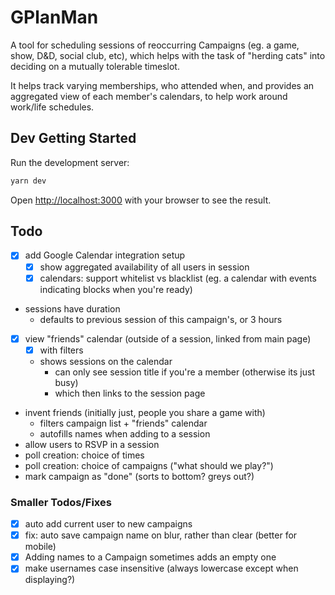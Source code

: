 # GPlanMan
A tool for scheduling sessions of reoccurring Campaigns (eg. a game, show, D&D, social club, etc),
which helps with the task of "herding cats" into deciding on a mutually tolerable timeslot.

It helps track varying memberships, who attended when, and provides an aggregated view of each member's calendars, to help work around work/life schedules.


## Dev Getting Started

Run the development server:

```bash
yarn dev
```

Open [http://localhost:3000](http://localhost:3000) with your browser to see the result.


## Todo

- [x] add Google Calendar integration setup
  - [x] show aggregated availability of all users in session
  - [x] calendars: support whitelist vs blacklist (eg. a calendar with events indicating blocks when you're ready)
- sessions have duration
  - defaults to previous session of this campaign's, or 3 hours
- [x] view "friends" calendar (outside of a session, linked from main page)
  - [x] with filters
  - shows sessions on the calendar
    - can only see session title if you're a member (otherwise its just busy)
    - which then links to the session page
- invent friends (initially just, people you share a game with)
  - filters campaign list + "friends" calendar
  - autofills names when adding to a session
- allow users to RSVP in a session
- poll creation: choice of times
- poll creation: choice of campaigns ("what should we play?")
- mark campaign as "done" (sorts to bottom? greys out?)

### Smaller Todos/Fixes
- [x] auto add current user to new campaigns
- [x] fix: auto save campaign name on blur, rather than clear (better for mobile)
- [x] Adding names to a Campaign sometimes adds an empty one
- [x] make usernames case insensitive (always lowercase except when displaying?)

